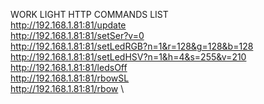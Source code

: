 WORK LIGHT HTTP COMMANDS LIST\
http://192.168.1.81:81/update \
http://192.168.1.81:81/setSer?v=0 \
http://192.168.1.81:81/setLedRGB?n=1&r=128&g=128&b=128 \
http://192.168.1.81:81/setLedHSV?n=1&h=4&s=255&v=210 \
http://192.168.1.81:81/ledsOff \
http://192.168.1.81:81/rbowSL \
http://192.168.1.81:81/rbow \
